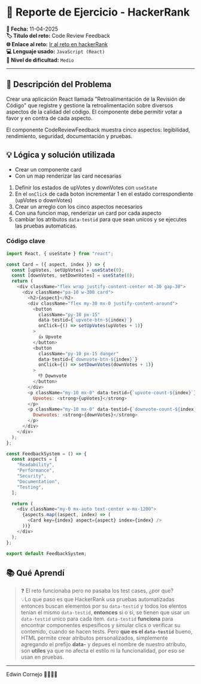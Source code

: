 # 📘 Reporte de Ejercicio - HackerRank

**📅 Fecha:** 11-04-2025  
**🏷️ Título del reto:** Code Review Feedback  
**🌐 Enlace al reto:** [Ir al reto en hackerRank](https://www.hackerrank.com/challenges/code-review-feedback/problem)  
**💻 Lenguaje usado:** `JavaScript (React)`  
**🎯 Nivel de dificultad:** `Medio`

---

## 📄 Descripción del Problema

Crear una aplicación React llamada "Retroalimentación de la Revisión de Código" que registre y gestione la retroalimentación sobre diversos aspectos de la calidad del código. El componente debe permitir votar a favor y en contra de cada aspecto.

El componente CodeReviewFeedback muestra cinco aspectos: legibilidad, rendimiento, seguridad, documentación y pruebas.

## 💡 Lógica y solución utilizada

- Crear un componente card
- Con un map renderizar las card necesarias

1. Definir los estados de upVotes y downVotes con `useState`
2. En el `onClick` de cada boton incrementar 1 en el estado correspondiente (upVotes o downVotes)
3. Crear un arreglo con los cinco aspectos necesarios
4. Con una funcion map, renderizar un card por cada aspecto
5. cambiar los atributos `data-testid` para que sean unicos y se ejecutes las pruebas automaticas.

### Código clave

```javascript
import React, { useState } from "react";

const Card = ({ aspect, index }) => {
  const [upVotes, setUpVotes] = useState(0);
  const [downVotes, setDownVotes] = useState(0);
  return (
    <div className="flex wrap justify-content-center mt-30 gap-30">
      <div className="pa-10 w-300 card">
        <h2>{aspect}</h2>
        <div className="flex my-30 mx-0 justify-content-around">
          <button
            className="py-10 px-15"
            data-testid={`upvote-btn-${index}`}
            onClick={() => setUpVotes(upVotes + 1)}
          >
            👍 Upvote
          </button>
          <button
            className="py-10 px-15 danger"
            data-testid={`downvote-btn-${index}`}
            onClick={() => setDownVotes(downVotes + 1)}
          >
            👎 Downvote
          </button>
        </div>
        <p className="my-10 mx-0" data-testid={`upvote-count-${index}`}>
          Upvotes: <strong>{upVotes}</strong>
        </p>
        <p className="my-10 mx-0" data-testid={`downvote-count-${index}`}>
          Downvotes: <strong>{downVotes}</strong>
        </p>
      </div>
    </div>
  );
};

const FeedbackSystem = () => {
  const aspects = [
    "Readability",
    "Performance",
    "Security",
    "Documentation",
    "Testing",
  ];

  return (
    <div className="my-0 mx-auto text-center w-mx-1200">
      {aspects.map((aspect, index) => (
        <Card key={index} aspect={aspect} index={index} />
      ))}
    </div>
  );
};

export default FeedbackSystem;
```

## 📚 Qué Aprendí

> ❓ El reto funcionaba pero no pasaba los test cases, ¿por que?  
> 💡Lo que paso es que HackerRank usa pruebas automatizadas entonces buscan elementos por su `data-testid` y todos los elentos tenian el mismo `data-testid`, **entonces** si o si, se tienen que usar un `data-testid` unico para cada item.
> `data-testid` **funciona** para encontrar componentes espesificos y simular clics o verificar su contenido, cuando se hacen tests.
> Pero **que es el `data-testid`** bueno, HTML permite crear atributos personalizados, simplemente agregando el prefijo **data-** y depues el nombre de nuestro atributo, son **utiles** ya que no afecta el estilo ni la funcionalidad, por eso se usan en pruebas.

---

Edwin Cornejo 💚👨🏻‍💻
